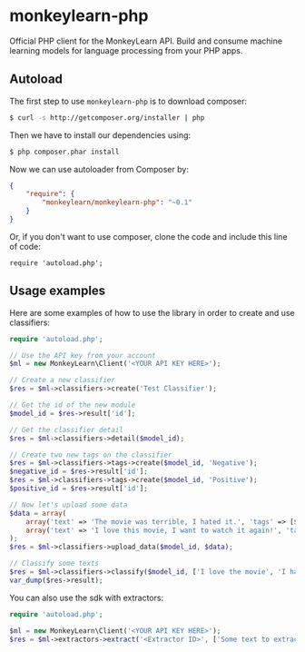 # monkeylearn-php
Official PHP client for the MonkeyLearn API. Build and consume machine learning models for language processing from your PHP apps.

Autoload
--------

The first step to use `monkeylearn-php` is to download composer:

```bash
$ curl -s http://getcomposer.org/installer | php
```

Then we have to install our dependencies using:
```bash
$ php composer.phar install
```
Now we can use autoloader from Composer by:

```json
{
    "require": {
        "monkeylearn/monkeylearn-php": "~0.1"
    }
}
```

Or, if you don't want to use composer, clone the code and include this line of code:

    require 'autoload.php';


Usage examples
--------------

Here are some examples of how to use the library in order to create and use classifiers:
```php
require 'autoload.php';

// Use the API key from your account
$ml = new MonkeyLearn\Client('<YOUR API KEY HERE>');

// Create a new classifier
$res = $ml->classifiers->create('Test Classifier');

// Get the id of the new module
$model_id = $res->result['id'];

// Get the classifier detail
$res = $ml->classifiers->detail($model_id);

// Create two new tags on the classifier
$res = $ml->classifiers->tags->create($model_id, 'Negative');
$negative_id = $res->result['id'];
$res = $ml->classifiers->tags->create($model_id, 'Positive');
$positive_id = $res->result['id'];

// Now let's upload some data
$data = array(
    array('text' => 'The movie was terrible, I hated it.', 'tags' => [$negative_id]),
    array('text' => 'I love this movie, I want to watch it again!', 'tags' => [$positive_id])
);
$res = $ml->classifiers->upload_data($model_id, $data);

// Classify some texts
$res = $ml->classifiers->classify($model_id, ['I love the movie', 'I hate the movie']);
var_dump($res->result);
```

You can also use the sdk with extractors:

```php
require 'autoload.php';

$ml = new MonkeyLearn\Client('<YOUR API KEY HERE>');
$res = $ml->extractors->extract('<Extractor ID>', ['Some text to extract.']);
```
